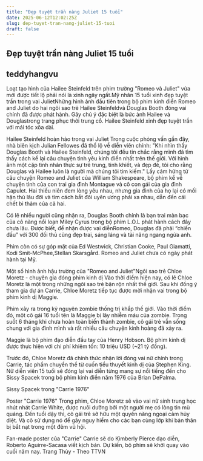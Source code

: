 ```yaml
---
title: "Đẹp tuyệt trần nàng Juliet 15 tuổi"
date: 2025-06-12T12:02:25Z
slug: dep-tuyet-tran-nang-juliet-15-tuoi
draft: false
---
```


## Đẹp tuyệt trần nàng Juliet 15 tuổi

## teddyhangvu

Loạt tạo hình của Hailee Steinfeld trên phim trường "Romeo và Juliet" vừa mới được tiết lộ phải nói là xinh ngây ngất.Mỹ nhân 15 tuổi xinh đẹp tuyệt trần
 trong vai JulietNhững hình ảnh đầu tiên trong bộ phim kinh điển Romeo and Juliet do hai ngôi sao trẻ Hailee Steinfeldvà Douglas Booth đóng vai chính đã được phát hành. Gây chú ý đặc biệt là bức ảnh Hailee và Douglastrong trang phục thời trung cổ. Hailee Steinfeld xinh đẹp tuyệt trần với mái tóc xõa dài. 



Hailee Steinfeld hoàn hảo trong vai Juliet
Trong cuộc phỏng vấn gần đây, nhà biên kịch Julian Fellowes đã thổ lộ về diễn viên chính: "Khi nhìn thấy Douglas Booth và Hailee Steinfeld, chúng tôi đều tin chắc rằng mình đã tìm thấy cách kể lại câu chuyện tình yêu kinh điển nhất trên thế giới. Với hình ảnh một cặp tình nhân thực sự trẻ trung, tinh khiết, và đẹp đẽ, tôi cho rằng Douglas và Hailee luôn là người mà chúng tôi tìm kiếm."
Lấy cảm hứng từ câu chuyện Romeo and Juliet của William Shakespeare, bộ phim kể về chuyện tình của con trai gia đình Montague và cô con gái của gia đình Capulet. Hai thiếu niên đem lòng yêu nhau, nhưng gia đình của họ lại có mối hận thù lâu đời và tìm cách bắt đôi uyên ương phải xa nhau, dẫn đến cái chết bi thảm của cả hai.

Có lẽ nhiều người cũng nhận ra, Douglas Booth chính là bạn trai màn bạc của cô nàng nổi loạn Miley Cyrus trong bộ phim L.O.L phát hành cách đây chưa lâu. Được biết, để nhận được vai diễnRomeo, Douglas đã phải “chiến đấu” với 300 đối thủ cũng đẹp trai, sáng láng và tài năng ngang ngửa anh.



Phim còn có sự góp mặt của Ed Westwick, Christian Cooke, Paul Giamatti, Kodi Smit-McPhee,Stellan Skarsgård. Romeo and Juliet chưa có ngày phát hành tại Mỹ.













Một số hình ảnh hậu trường của "Romeo and Juliet"Ngôi sao trẻ Chloe Moretz - chuyên gia 
đóng phim kinh dị 
Vào thời điểm hiện nay, có lẽ Chloe Moretz là một trong những ngôi sao trẻ bận rộn nhất thế giới. Sau khi đồng ý tham gia dự án Carrie, Chloe Moretz tiếp tục được mời nhận vai trong bộ phim kinh dị Maggie. 

Phim xảy ra trong kỷ nguyên zombie thống trị khắp thế giới. Vào thời điểm đó, một cô gái 16 tuổi tên là Maggie bị lây nhiễm máu của zombie. Trong suốt 6 tháng khi chưa hoàn toàn biến thành zombie, cô gái trẻ vẫn sống chung với gia đình mình và rất nhiều câu chuyện kinh hoàng đã xảy ra.

Maggie là bộ phim đạo diễn đầu tay của Henry Hobson. Bộ phim kinh dị được thực hiện với chi phí khiêm tốn: 10 triệu USD (~21 tỷ đồng). 

Trước đó, Chloe Moretz đã chính thức nhận lời đóng vai nữ chính trong Carrie, tác phẩm chuyển thể từ cuốn tiểu thuyết kinh dị của Stephen King. Nữ diễn viên 15 tuổi sẽ đóng lại vai diễn từng mang sự nổi tiếng đến cho Sissy Spacek trong bộ phim kinh điển năm 1976 của Brian DePalma.

Sissy Spacek trong "Carrie 1976"


Poster "Carrie 1976"
Trong phim, Chloe Moretz sẽ vào vai nữ sinh trung học nhút nhát Carrie White, được nuôi dưỡng bởi một người mẹ có lòng tin mù quáng. Đến tuổi dậy thì, cô gái trẻ sở hữu một quyền năng ngoại cảm hủy diệt. Và cô sử dụng nó để gây nguy hiểm cho các bạn cùng lớp khi bản thân bị bắt nạt trong một đêm vũ hội.

Fan-made poster của "Carrie"
Carrie sẽ do Kimberly Pierce đạo diễn, Roberto Aguirre-Sacasa viết kịch bản. Dự kiến, bộ phim sẽ khởi quay vào cuối năm nay.  Trang Thùy - Theo TTVN